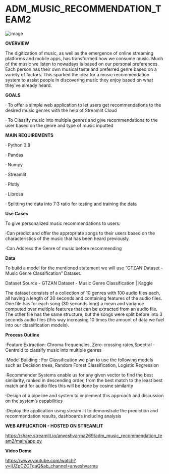 # ADM_MUSIC_RECOMMENDATION_TEAM2


![image](https://user-images.githubusercontent.com/91440961/167236090-9bccae55-a072-4c41-925b-c24656022fc8.png)


**OVERVIEW**
 
The digitization of music, as well as the emergence of online streaming platforms and mobile apps, has transformed how we consume music. Much of the music we listen to nowadays is based on our personal preferences. Each person has their own musical taste and preferred genre based on a variety of factors. This sparked the idea for a music recommendation system to assist people in discovering music they enjoy based on what they've already heard.
 
**GOALS**
 
·   	To offer a simple web application to let users get recommendations to the desired music genres with the help of Streamlit Cloud


·   	To Classify music into multiple genres and give recommendations to the user based on the genre and type of music inputted
 
 
**MAIN REQUIREMENTS**


·   	Python 3.8


·   	Pandas


·   	Numpy


·   	Streamlit


·   	Plotly


·   	Librosa


·   	Splitting the data into 7:3 ratio for testing and training the data
 
**Use Cases**

 To give personalized music recommendations to users:

·Can predict and offer the appropriate songs to their users based on the characteristics of the music that has been heard previously.


·Can Address the Genre of music before recommending
 
**Data**
 
To build a model for the mentioned statement we will use “GTZAN Dataset - Music Genre Classification” Dataset.


Dataset Source - GTZAN Dataset - Music Genre Classification | Kaggle


The dataset consists of a collection of 10 genres with 100 audio files each, all having a length of 30 seconds and containing features of the audio files. One file has for each song (30 seconds long) a mean and variance computed over multiple features that can be extracted from an audio file. The other file has the same structure, but the songs were split before into 3 seconds audio files (this way increasing 10 times the amount of data we fuel into our classification models).


**Process Outline**


·Feature Extraction: Chroma frequencies, Zero-crossing rates,Spectral - Centroid to classify music into multiple genres


·Model Building : For Classification we plan to use the following models such as Decision trees, Random Forest Classification, Logistic Regression


·Recommender Systems enable us for any given vector to find the best similarity, ranked in descending order, from the best match to the least best match   and for audio files this will be done by cosine similarity


·Design of a pipeline and system to implement this approach and discussion on the system’s capabilities


·Deploy the application using stream lit to demonstrate the prediction and recommendation results, dashboards including analysis



**WEB APPLICATION - HOSTED ON STREAMLIT**

https://share.streamlit.io/anveshvarma269/adm_music_recommendation_team2/main/app.py




**Video Demo**

https://www.youtube.com/watch?v=jUZpCZCTqaQ&ab_channel=anveshvarma





